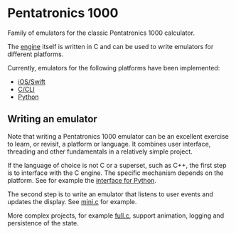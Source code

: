 # Pentatronics 1000

Family of emulators for the classic Pentatronics 1000 calculator.

The [engine](https://github.com/n3times/penta-1000/tree/master/app_engine) itself is written in C and can be used to write emulators for different platforms.

Currently, emulators for the following platforms have been implemented:
- [iOS/Swift](https://github.com/n3times/penta-1000/tree/master/ios)
- [C/CLI](https://github.com/n3times/penta-1000/tree/master/cli)
- [Python](https://github.com/n3times/penta-1000/tree/master/python)

## Writing an emulator

Note that writing a Pentatronics 1000 emulator can be an excellent exercise to learn, or revisit, a platform or language. It combines user interface, threading and other fundamentals in a relatively simple project.

If the language of choice is not C or a superset, such as C++, the first step is to interface with the C engine. The specific mechanism depends on the platform. See for example the [interface for Python](https://github.com/n3times/penta-1000/tree/master/python/penta1000_engine.py).

The second step is to write an emulator that listens to user events and updates the display. See [mini.c](https://github.com/n3times/penta-1000/tree/master/cli/mini.c) for example.

More complex projects, for example [full.c](https://github.com/n3times/penta-1000/tree/master/cli/full.c), support animation, logging and persistence of the state.
